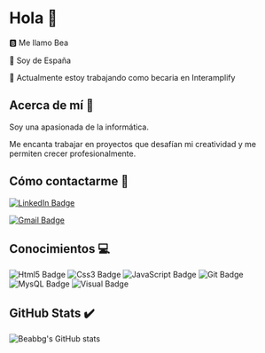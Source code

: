 # Hola 👋
🅱️ Me llamo Bea

📍 Soy de España

💼 Actualmente estoy trabajando como becaria en Interamplify
##  Acerca de mí 🪪
Soy una apasionada de la informática. 

Me encanta trabajar en proyectos que desafían mi creatividad y me permiten crecer profesionalmente.
##  Cómo contactarme 📧
[![LinkedIn Badge](https://img.shields.io/badge/LinkedIn-0077B5?style=for-the-badge&logo=linkedin&logoColor=white)](https://www.linkedin.com/in/beatriz-baltan%C3%A1s-garc%C3%ADa-277678187/)

[![Gmail Badge](https://img.shields.io/badge/Gmail-D14836?style=for-the-badge&logo=gmail&logoColor=white)](mailto:triciabbg@gmail.com)
##  Conocimientos 💻
![Html5 Badge](https://img.shields.io/badge/HTML5-E34F26?style=for-the-badge&logo=html5&logoColor=white)
![Css3 Badge](https://img.shields.io/badge/CSS3-1572B6?style=for-the-badge&logo=css3&logoColor=white)
![JavaScript Badge](https://img.shields.io/badge/JavaScript-323330?style=for-the-badge&logo=javascript&logoColor=F7DF1E)
![Git Badge](https://img.shields.io/badge/GIT-E44C30?style=for-the-badge&logo=git&logoColor=white)
![MysQL Badge](https://img.shields.io/badge/MySQL-005C84?style=for-the-badge&logo=mysql&logoColor=white)
![Visual Badge](https://img.shields.io/badge/Visual_Studio_Code-0078D4?style=for-the-badge&logo=visual%20studio%20code&logoColor=white)
## GitHub Stats ✔️
![Beabbg's GitHub stats](https://github-readme-stats.vercel.app/api?username=beabbg&show_icons=true&theme=radical)
